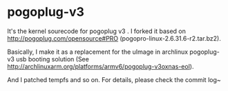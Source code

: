 pogoplug-v3
===========
It's the kernel sourecode for pogoplug v3 .
I forked it based on http://pogoplug.com/opensource#PRO (pogopro-linux-2.6.31.6-r2.tar.bz2).

Basically, I make it as a replacement for the uImage in archlinux pogoplug-v3 usb booting solution
(See  http://archlinuxarm.org/platforms/armv6/pogoplug-v3oxnas-eol).

And I patched tempfs and so on. 
For details, please check the commit log~

